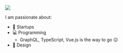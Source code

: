 <img src="https://i.imgur.com/b4KCwxE.png" />

I am passionate about:

* 🚀 Startups
* 💻 Programming
  * GraphQL, TypeScript, Vue.js is the way to go 😉
* 🎨 Design
